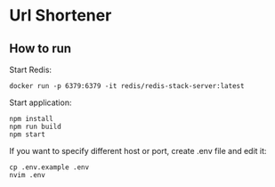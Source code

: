 # Url Shortener

## How to run

Start Redis:

```shell
docker run -p 6379:6379 -it redis/redis-stack-server:latest
```

Start application:

```shell
npm install
npm run build
npm start
```

If you want to specify different host or port, create .env file and edit it:

```shell
cp .env.example .env
nvim .env
```
